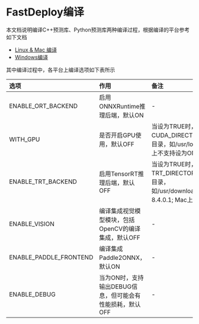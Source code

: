 # FastDeploy编译

本文档说明编译C++预测库、Python预测库两种编译过程，根据编译的平台参考如下文档

- [Linux & Mac 编译](linux_and_mac.md)
- [Windows编译](windows.md)

其中编译过程中，各平台上编译选项如下表所示

| 选项 | 作用 | 备注 |
|:---- | :--- | :--- |
| ENABLE_ORT_BACKEND | 启用ONNXRuntime推理后端，默认ON | - |
| WITH_GPU | 是否开启GPU使用，默认OFF | 当设为TRUE时，须通过CUDA_DIRECTORY指定cuda目录，如/usr/local/cuda; Mac上不支持设为ON |
| ENABLE_TRT_BACKEND | 启用TensorRT推理后端，默认OFF | 当设为TRUE时，需通过TRT_DIRECTORY指定tensorrt目录，如/usr/downloads/TensorRT-8.4.0.1; Mac上不支持设为ON|
| ENABLE_VISION | 编译集成视觉模型模块，包括OpenCV的编译集成，默认OFF | - |
| ENABLE_PADDLE_FRONTEND | 编译集成Paddle2ONNX，默认ON | - |
| ENABLE_DEBUG | 当为ON时，支持输出DEBUG信息，但可能会有性能损耗，默认OFF | - |
